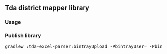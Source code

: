 ## Tda district mapper library
### Usage

### Publish library
<pre>
gradlew :tda-excel-parser:bintrayUpload -PbintrayUser= -PbintrayKey=
</pre>